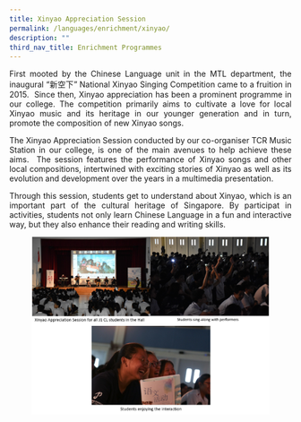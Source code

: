 ```yaml
---
title: Xinyao Appreciation Session
permalink: /languages/enrichment/xinyao/
description: ""
third_nav_title: Enrichment Programmes
---
```


<div align=justify>
<p>
First mooted by the Chinese Language unit in the MTL department, the inaugural “新空下” National Xinyao Singing Competition came to a fruition in 2015.  Since then, Xinyao appreciation has been a prominent programme in our college. The competition primarily aims to cultivate a love for local Xinyao music and its heritage in our younger generation and in turn, promote the composition of new Xinyao songs.</p>
<p>
The Xinyao Appreciation Session conducted by our co-organiser TCR Music Station in our college, is one of the main avenues to help achieve these aims.  The session features the performance of Xinyao songs and other local compositions, intertwined with exciting stories of Xinyao as well as its evolution and development over the years in a multimedia presentation.</p>
<p>
Through this session, students get to understand about Xinyao, which is an important part of the cultural heritage of Singapore. By participat in activities, students not only learn Chinese Language in a fun and interactive way, but they also enhance their reading and writing skills.</p>

<figure>
<img src="/images/XY%20Collage.png"></figure>